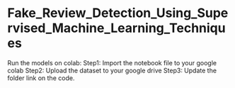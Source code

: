 # Fake_Review_Detection_Using_Supervised_Machine_Learning_Techniques

  Run the models on colab:
   Step1: Import the notebook file to your google colab
   Step2: Upload the dataset to your google drive
   Step3: Update the folder link on the code.
   
